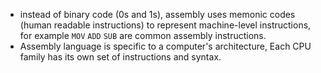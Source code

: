 - instead of binary code (0s and 1s), assembly uses memonic codes (human readable instructions)  to represent machine-level instructions, for example `MOV` `ADD` `SUB` are common assembly instructions.
- Assembly language is specific to a computer's architecture, Each CPU family has its own set of instructions and syntax.